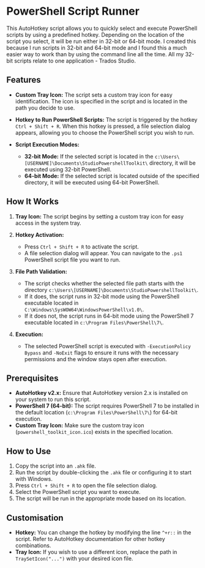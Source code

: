 # PowerShell Script Runner

This AutoHotkey script allows you to quickly select and execute PowerShell scripts by using a predefined hotkey. Depending on the location of the script you select, it will be run either in 32-bit or 64-bit mode.  I created this because I run scripts in 32-bit and 64-bit mode and I found this a much easier way to work than by using the command line all the time.  All my 32-bit scripts relate to one application - Trados Studio.

## Features

- **Custom Tray Icon:** The script sets a custom tray icon for easy identification. The icon is specified in the script and is located in the path you decide to use.
  
- **Hotkey to Run PowerShell Scripts:** The script is triggered by the hotkey `Ctrl + Shift + R`. When this hotkey is pressed, a file selection dialog appears, allowing you to choose the PowerShell script you wish to run.

- **Script Execution Modes:**
  - **32-bit Mode:** If the selected script is located in the `c:\Users\[USERNAME]\Documents\StudioPowershellToolkit\` directory, it will be executed using 32-bit PowerShell.
  - **64-bit Mode:** If the selected script is located outside of the specified directory, it will be executed using 64-bit PowerShell.

## How It Works

1. **Tray Icon:** The script begins by setting a custom tray icon for easy access in the system tray.

2. **Hotkey Activation:**
   - Press `Ctrl + Shift + R` to activate the script.
   - A file selection dialog will appear. You can navigate to the `.ps1` PowerShell script file you want to run.

3. **File Path Validation:**
   - The script checks whether the selected file path starts with the directory `c:\Users\[USERNAME]\Documents\StudioPowershellToolkit\`.
   - If it does, the script runs in 32-bit mode using the PowerShell executable located in `C:\Windows\SysWOW64\WindowsPowerShell\v1.0\`.
   - If it does not, the script runs in 64-bit mode using the PowerShell 7 executable located in `c:\Program Files\PowerShell\7\`.

4. **Execution:**
   - The selected PowerShell script is executed with `-ExecutionPolicy Bypass` and `-NoExit` flags to ensure it runs with the necessary permissions and the window stays open after execution.

## Prerequisites

- **AutoHotkey v2.x:** Ensure that AutoHotkey version 2.x is installed on your system to run this script.
- **PowerShell 7 (64-bit):** The script requires PowerShell 7 to be installed in the default location (`c:\Program Files\PowerShell\7\`) for 64-bit execution.
- **Custom Tray Icon:** Make sure the custom tray icon (`powershell_toolkit_icon.ico`) exists in the specified location.

## How to Use

1. Copy the script into an `.ahk` file.
2. Run the script by double-clicking the `.ahk` file or configuring it to start with Windows.
3. Press `Ctrl + Shift + R` to open the file selection dialog.
4. Select the PowerShell script you want to execute.
5. The script will be run in the appropriate mode based on its location.

## Customisation

- **Hotkey:** You can change the hotkey by modifying the line `^+r::` in the script. Refer to AutoHotkey documentation for other hotkey combinations.
- **Tray Icon:** If you wish to use a different icon, replace the path in `TraySetIcon("...")` with your desired icon file.

